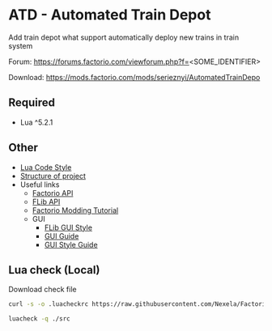 # ATD - Automated Train Depot

Add train depot what support automatically deploy new trains in train system

Forum: https://forums.factorio.com/viewforum.php?f=<SOME_IDENTIFIER>

Download: https://mods.factorio.com/mods/serieznyi/AutomatedTrainDepo

## Required

 - Lua ^5.2.1

## Other
- [Lua Code Style](https://github.com/luarocks/lua-style-guide)
- [Structure of project](docs/project-structure.md)
- Useful links
    - [Factorio API](https://lua-api.factorio.com/latest/index.html)
    - [FLib API](https://factoriolib.github.io/flib/index.html)
    - [Factorio Modding Tutorial](https://wiki.factorio.com/Tutorial:Modding_tutorial)
    - GUI
      - [FLib GUI Style](https://github.com/factoriolib/flib/blob/master/docs/gui-styles.md) 
      - [GUI Guide](https://github.com/ClaudeMetz/UntitledGuiGuide/wiki)
      - [GUI Style Guide](https://github.com/raiguard/Factorio-SmallMods/wiki/GUI-Style-Guide)

## Lua check (Local)

Download check file 

```bash
curl -s -o .luacheckrc https://raw.githubusercontent.com/Nexela/Factorio-luacheckrc/0.17/.luacheckrc
```

```bash
luacheck -q ./src
```